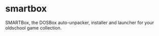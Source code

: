 # smartbox
SMARTBox, the DOSBox auto-unpacker, installer and launcher for your oldschool game collection.
